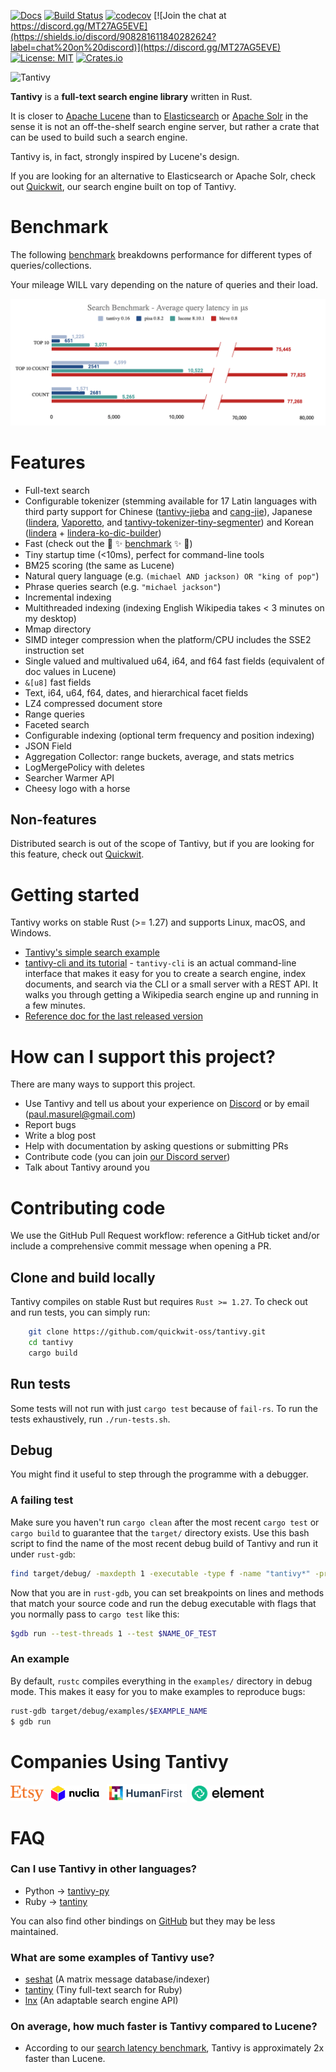 [![Docs](https://docs.rs/tantivy/badge.svg)](https://docs.rs/crate/tantivy/)
[![Build Status](https://github.com/quickwit-oss/tantivy/actions/workflows/test.yml/badge.svg)](https://github.com/quickwit-oss/tantivy/actions/workflows/test.yml)
[![codecov](https://codecov.io/gh/quickwit-oss/tantivy/branch/main/graph/badge.svg)](https://codecov.io/gh/quickwit-oss/tantivy)
[![Join the chat at https://discord.gg/MT27AG5EVE](https://shields.io/discord/908281611840282624?label=chat%20on%20discord)](https://discord.gg/MT27AG5EVE)
[![License: MIT](https://img.shields.io/badge/License-MIT-yellow.svg)](https://opensource.org/licenses/MIT)
[![Crates.io](https://img.shields.io/crates/v/tantivy.svg)](https://crates.io/crates/tantivy)


![Tantivy](https://tantivy-search.github.io/logo/tantivy-logo.png)

**Tantivy** is a **full-text search engine library** written in Rust.

It is closer to [Apache Lucene](https://lucene.apache.org/) than to [Elasticsearch](https://www.elastic.co/products/elasticsearch) or [Apache Solr](https://lucene.apache.org/solr/) in the sense it is not
an off-the-shelf search engine server, but rather a crate that can be used
to build such a search engine.

Tantivy is, in fact, strongly inspired by Lucene's design.

If you are looking for an alternative to Elasticsearch or Apache Solr, check out [Quickwit](https://github.com/quickwit-oss/quickwit), our search engine built on top of Tantivy. 

# Benchmark

The following [benchmark](https://tantivy-search.github.io/bench/) breakdowns
performance for different types of queries/collections.

Your mileage WILL vary depending on the nature of queries and their load.

<img src="doc/assets/images/searchbenchmark.png">

# Features

- Full-text search
- Configurable tokenizer (stemming available for 17 Latin languages with third party support for Chinese ([tantivy-jieba](https://crates.io/crates/tantivy-jieba) and [cang-jie](https://crates.io/crates/cang-jie)), Japanese ([lindera](https://github.com/lindera-morphology/lindera-tantivy), [Vaporetto](https://crates.io/crates/vaporetto_tantivy), and [tantivy-tokenizer-tiny-segmenter](https://crates.io/crates/tantivy-tokenizer-tiny-segmenter)) and Korean ([lindera](https://github.com/lindera-morphology/lindera-tantivy) + [lindera-ko-dic-builder](https://github.com/lindera-morphology/lindera-ko-dic-builder))
- Fast (check out the :racehorse: :sparkles: [benchmark](https://tantivy-search.github.io/bench/) :sparkles: :racehorse:)
- Tiny startup time (<10ms), perfect for command-line tools
- BM25 scoring (the same as Lucene)
- Natural query language (e.g. `(michael AND jackson) OR "king of pop"`)
- Phrase queries search (e.g. `"michael jackson"`)
- Incremental indexing
- Multithreaded indexing (indexing English Wikipedia takes < 3 minutes on my desktop)
- Mmap directory
- SIMD integer compression when the platform/CPU includes the SSE2 instruction set
- Single valued and multivalued u64, i64, and f64 fast fields (equivalent of doc values in Lucene)
- `&[u8]` fast fields
- Text, i64, u64, f64, dates, and hierarchical facet fields
- LZ4 compressed document store
- Range queries
- Faceted search
- Configurable indexing (optional term frequency and position indexing)
- JSON Field
- Aggregation Collector: range buckets, average, and stats metrics
- LogMergePolicy with deletes
- Searcher Warmer API
- Cheesy logo with a horse

## Non-features

Distributed search is out of the scope of Tantivy, but if you are looking for this feature, check out [Quickwit](https://github.com/quickwit-oss/quickwit/).


# Getting started

Tantivy works on stable Rust (>= 1.27) and supports Linux, macOS, and Windows.

- [Tantivy's simple search example](https://tantivy-search.github.io/examples/basic_search.html)
- [tantivy-cli and its tutorial](https://github.com/quickwit-oss/tantivy-cli) - `tantivy-cli` is an actual command-line interface that makes it easy for you to create a search engine,
index documents, and search via the CLI or a small server with a REST API.
It walks you through getting a Wikipedia search engine up and running in a few minutes.
- [Reference doc for the last released version](https://docs.rs/tantivy/)

# How can I support this project?

There are many ways to support this project.

- Use Tantivy and tell us about your experience on [Discord](https://discord.gg/MT27AG5EVE) or by email (paul.masurel@gmail.com)
- Report bugs
- Write a blog post
- Help with documentation by asking questions or submitting PRs
- Contribute code (you can join [our Discord server](https://discord.gg/MT27AG5EVE))
- Talk about Tantivy around you

# Contributing code

We use the GitHub Pull Request workflow: reference a GitHub ticket and/or include a comprehensive commit message when opening a PR.

## Clone and build locally

Tantivy compiles on stable Rust but requires `Rust >= 1.27`.
To check out and run tests, you can simply run:

```bash
    git clone https://github.com/quickwit-oss/tantivy.git
    cd tantivy
    cargo build
```

## Run tests

Some tests will not run with just `cargo test` because of `fail-rs`.
To run the tests exhaustively, run `./run-tests.sh`.

## Debug

You might find it useful to step through the programme with a debugger.

### A failing test

Make sure you haven't run `cargo clean` after the most recent `cargo test` or `cargo build` to guarantee that the `target/` directory exists. Use this bash script to find the name of the most recent debug build of Tantivy and run it under `rust-gdb`:

```bash
find target/debug/ -maxdepth 1 -executable -type f -name "tantivy*" -printf '%TY-%Tm-%Td %TT %p\n' | sort -r | cut -d " " -f 3 | xargs -I RECENT_DBG_TANTIVY rust-gdb RECENT_DBG_TANTIVY
```

Now that you are in `rust-gdb`, you can set breakpoints on lines and methods that match your source code and run the debug executable with flags that you normally pass to `cargo test` like this:

```bash
$gdb run --test-threads 1 --test $NAME_OF_TEST
```

### An example

By default, `rustc` compiles everything in the `examples/` directory in debug mode. This makes it easy for you to make examples to reproduce bugs:

```bash
rust-gdb target/debug/examples/$EXAMPLE_NAME
$ gdb run
```
# Companies Using Tantivy 

<p align="left">
<img align="center" src="doc/assets/images/etsy.svg" alt="Etsy" height="25" width="auto" /> &nbsp;
<img align="center" src="doc/assets/images/Nuclia.png" alt="Nuclia" height="25" width="auto" /> &nbsp;
<img align="center" src="doc/assets/images/humanfirst.png" alt="Humanfirst.ai" height="30" width="auto" />&nbsp;
<img align="center" src="doc/assets/images/element.io.svg" alt="Element.io" height="25" width="auto" />
</p>


# FAQ
### Can I use Tantivy in other languages?
- Python → [tantivy-py](https://github.com/quickwit-oss/tantivy-py)
- Ruby → [tantiny](https://github.com/baygeldin/tantiny)

You can also find other bindings on [GitHub](https://github.com/search?q=tantivy) but they may be less maintained.

### What are some examples of Tantivy use?

- [seshat](https://github.com/matrix-org/seshat/) (A matrix message database/indexer)
- [tantiny](https://github.com/baygeldin/tantiny) (Tiny full-text search for Ruby)
- [lnx](https://github.com/lnx-search/lnx) (An adaptable search engine API)

### On average, how much faster is Tantivy compared to Lucene?
- According to our [search latency benchmark](https://tantivy-search.github.io/bench/), Tantivy is approximately 2x faster than Lucene.